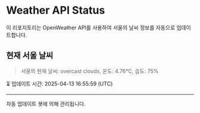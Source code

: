 
# Weather API Status

이 리포지토리는 OpenWeather API를 사용하여 서울의 날씨 정보를 자동으로 업데이트합니다.

## 현재 서울 날씨
> 서울의 현재 날씨: overcast clouds, 온도: 4.76°C, 습도: 75%

⏳ 업데이트 시간: 2025-04-13 16:55:59 (UTC)

---
자동 업데이트 봇에 의해 관리됩니다.
